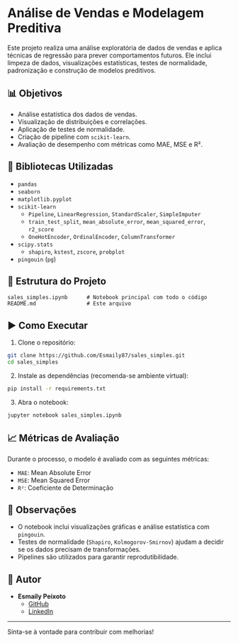 # Análise de Vendas e Modelagem Preditiva

Este projeto realiza uma análise exploratória de dados de vendas e aplica técnicas de regressão para prever comportamentos futuros. Ele inclui limpeza de dados, visualizações estatísticas, testes de normalidade, padronização e construção de modelos preditivos.

## 📊 Objetivos

- Análise estatística dos dados de vendas.
- Visualização de distribuições e correlações.
- Aplicação de testes de normalidade.
- Criação de pipeline com `scikit-learn`.
- Avaliação de desempenho com métricas como MAE, MSE e R².

## 🧰 Bibliotecas Utilizadas

- `pandas`
- `seaborn`
- `matplotlib.pyplot`
- `scikit-learn`
  - `Pipeline`, `LinearRegression`, `StandardScaler`, `SimpleImputer`
  - `train_test_split`, `mean_absolute_error`, `mean_squared_error`, `r2_score`
  - `OneHotEncoder`, `OrdinalEncoder`, `ColumnTransformer`
- `scipy.stats`
  - `shapiro`, `kstest`, `zscore`, `probplot`
- `pingouin` (`pg`)

## 📁 Estrutura do Projeto

```
sales_simples.ipynb      # Notebook principal com todo o código
README.md                # Este arquivo
```

## ▶️ Como Executar

1. Clone o repositório:

```bash
git clone https://github.com/Esmaily87/sales_simples.git
cd sales_simples
```

2. Instale as dependências (recomenda-se ambiente virtual):

```bash
pip install -r requirements.txt
```

3. Abra o notebook:

```bash
jupyter notebook sales_simples.ipynb
```

## 📈 Métricas de Avaliação

Durante o processo, o modelo é avaliado com as seguintes métricas:

- `MAE`: Mean Absolute Error
- `MSE`: Mean Squared Error
- `R²`: Coeficiente de Determinação

## 📌 Observações

- O notebook inclui visualizações gráficas e análise estatística com `pingouin`.
- Testes de normalidade (`Shapiro`, `Kolmogorov-Smirnov`) ajudam a decidir se os dados precisam de transformações.
- Pipelines são utilizados para garantir reprodutibilidade.

## 👤 Autor

- **Esmaily Peixoto**  
  - [GitHub](https://github.com/Esmaily87)  
  - [LinkedIn](https://www.linkedin.com/in/esmaily-peixoto-03448398)

---

Sinta-se à vontade para contribuir com melhorias!
